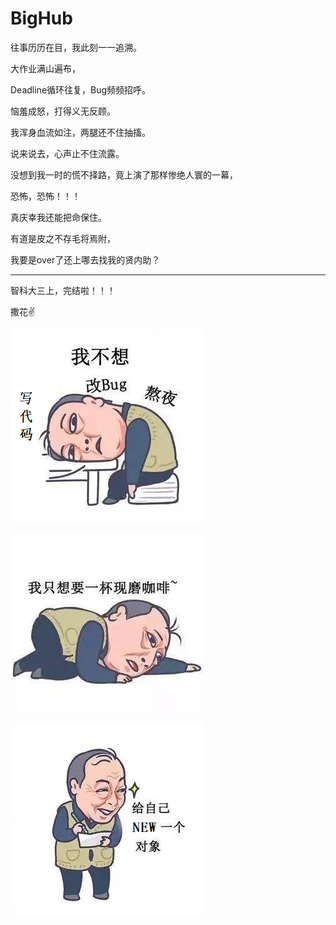 # BigHub

往事历历在目，我此刻一一追溯。

大作业满山遍布，

Deadline循环往复，Bug频频招呼。

恼羞成怒，打得义无反顾。

我浑身血流如注，两腿还不住抽搐。

说来说去，心声止不住流露。

没想到我一时的慌不择路，竟上演了那样惨绝人寰的一幕，

恐怖，恐怖！！！

真庆幸我还能把命保住。

有道是皮之不存毛将焉附，

我要是over了还上哪去找我的贤内助？

***

智科大三上，完结啦！！！

撒花✌

![avatar](image/11.png)

![avatar](image/22.png)

![avatar](image/33.png)